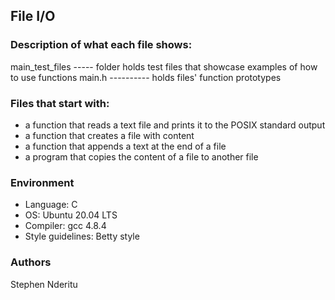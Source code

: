 ## File I/O

### Description of what each file shows:
main_test_files ----- folder holds test files that showcase examples of how to use functions
main.h ---------- holds files' function prototypes

### Files that start with:
* a function that reads a text file and prints it to the POSIX standard output
* a function that creates a file with content
* a function that appends a text at the end of a file
* a program that copies the content of a file to another file

### Environment
* Language: C
* OS: Ubuntu 20.04 LTS
* Compiler: gcc 4.8.4
* Style guidelines: Betty style

### Authors
Stephen Nderitu
